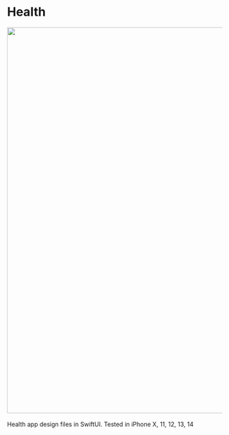 # Health

<div align="center">
  <img src="https://pauldyanez.com/images/github/Health.png" width="900"/>
</div>
<br>
Health app design files in SwiftUI. Tested in iPhone X, 11, 12, 13, 14
